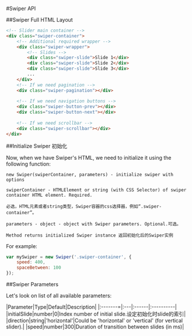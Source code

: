 #Swiper API

##Swiper Full HTML Layout
```html
<!-- Slider main container -->
<div class="swiper-container">
    <!-- Additional required wrapper -->
    <div class="swiper-wrapper">
        <!-- Slides -->
        <div class="swiper-slide">Slide 1</div>
        <div class="swiper-slide">Slide 2</div>
        <div class="swiper-slide">Slide 3</div>
        ...
    </div>
    <!-- If we need pagination -->
    <div class="swiper-pagination"></div>
    
    <!-- If we need navigation buttons -->
    <div class="swiper-button-prev"></div>
    <div class="swiper-button-next"></div>
    
    <!-- If we need scrollbar -->
    <div class="swiper-scrollbar"></div>
</div>
```

##Initialize Swiper 初始化

Now, when we have Swiper's HTML, we need to initialize it using the following function:

```
new Swiper(swiperContainer, parameters) - initialize swiper with options

swiperContainer - HTMLElement or string (with CSS Selector) of swiper container HTML element. Required.

必选，HTML元素或者string类型，Swiper容器的css选择器，例如“.swiper-container”。

parameters - object - object with Swiper parameters. Optional.可选。

Method returns initialized Swiper instance 返回初始化后的Swiper实例
```

For example:

```javascript
var mySwiper = new Swiper('.swiper-container', {
    speed: 400,
    spaceBetween: 100
});
```

##Swiper Parameters

Let's look on list of all available parameters:

|Parameter|Type|Default|Description|
|:-------=|:---|:------|:----------|
|initialSlide|number|0|Index number of initial slide.设定初始化时slide的索引|
|direction|string|'horizontal'|Could be 'horizontal' or 'vertical' (for vertical slider).|
|speed|number|300|Duration of transition between slides (in ms)|





